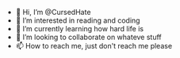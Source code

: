 - 👋 Hi, I’m @CursedHate
- 👀 I’m interested in reading and coding
- 🌱 I’m currently learning how hard life is
- 💞️ I’m looking to collaborate on whateve stuff
- 📫 How to reach me, just don't reach me please

<!---
CursedHate/CursedHate is a ✨ special ✨ repository because its `README.md` (this file) appears on your GitHub profile.
You can click the Preview link to take a look at your changes.
--->
